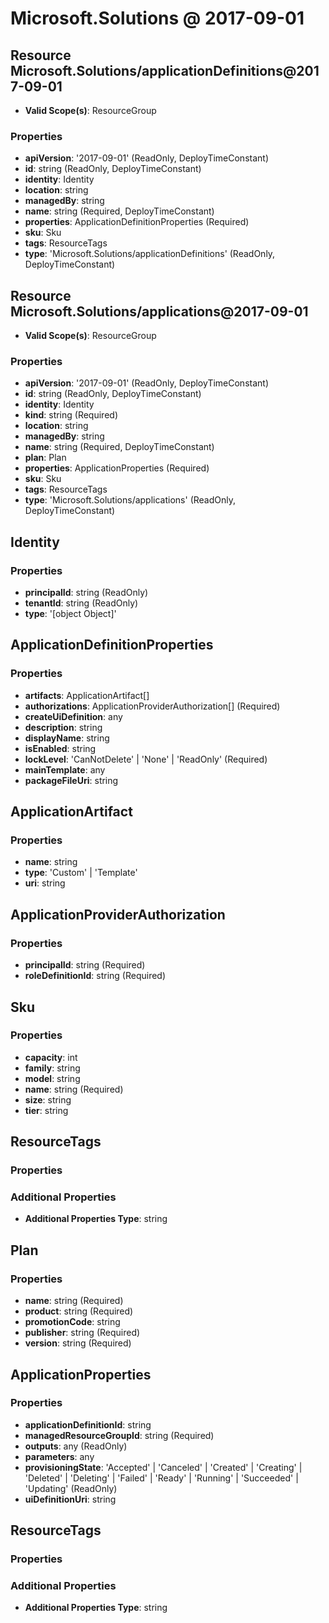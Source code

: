 # Microsoft.Solutions @ 2017-09-01

## Resource Microsoft.Solutions/applicationDefinitions@2017-09-01
* **Valid Scope(s)**: ResourceGroup
### Properties
* **apiVersion**: '2017-09-01' (ReadOnly, DeployTimeConstant)
* **id**: string (ReadOnly, DeployTimeConstant)
* **identity**: Identity
* **location**: string
* **managedBy**: string
* **name**: string (Required, DeployTimeConstant)
* **properties**: ApplicationDefinitionProperties (Required)
* **sku**: Sku
* **tags**: ResourceTags
* **type**: 'Microsoft.Solutions/applicationDefinitions' (ReadOnly, DeployTimeConstant)

## Resource Microsoft.Solutions/applications@2017-09-01
* **Valid Scope(s)**: ResourceGroup
### Properties
* **apiVersion**: '2017-09-01' (ReadOnly, DeployTimeConstant)
* **id**: string (ReadOnly, DeployTimeConstant)
* **identity**: Identity
* **kind**: string (Required)
* **location**: string
* **managedBy**: string
* **name**: string (Required, DeployTimeConstant)
* **plan**: Plan
* **properties**: ApplicationProperties (Required)
* **sku**: Sku
* **tags**: ResourceTags
* **type**: 'Microsoft.Solutions/applications' (ReadOnly, DeployTimeConstant)

## Identity
### Properties
* **principalId**: string (ReadOnly)
* **tenantId**: string (ReadOnly)
* **type**: '[object Object]'

## ApplicationDefinitionProperties
### Properties
* **artifacts**: ApplicationArtifact[]
* **authorizations**: ApplicationProviderAuthorization[] (Required)
* **createUiDefinition**: any
* **description**: string
* **displayName**: string
* **isEnabled**: string
* **lockLevel**: 'CanNotDelete' | 'None' | 'ReadOnly' (Required)
* **mainTemplate**: any
* **packageFileUri**: string

## ApplicationArtifact
### Properties
* **name**: string
* **type**: 'Custom' | 'Template'
* **uri**: string

## ApplicationProviderAuthorization
### Properties
* **principalId**: string (Required)
* **roleDefinitionId**: string (Required)

## Sku
### Properties
* **capacity**: int
* **family**: string
* **model**: string
* **name**: string (Required)
* **size**: string
* **tier**: string

## ResourceTags
### Properties
### Additional Properties
* **Additional Properties Type**: string

## Plan
### Properties
* **name**: string (Required)
* **product**: string (Required)
* **promotionCode**: string
* **publisher**: string (Required)
* **version**: string (Required)

## ApplicationProperties
### Properties
* **applicationDefinitionId**: string
* **managedResourceGroupId**: string (Required)
* **outputs**: any (ReadOnly)
* **parameters**: any
* **provisioningState**: 'Accepted' | 'Canceled' | 'Created' | 'Creating' | 'Deleted' | 'Deleting' | 'Failed' | 'Ready' | 'Running' | 'Succeeded' | 'Updating' (ReadOnly)
* **uiDefinitionUri**: string

## ResourceTags
### Properties
### Additional Properties
* **Additional Properties Type**: string

